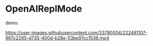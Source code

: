 # OpenAIReplMode

demo:

https://user-images.githubusercontent.com/33790004/222481107-967c2265-d735-400d-b28e-53be97cc1536.mp4
